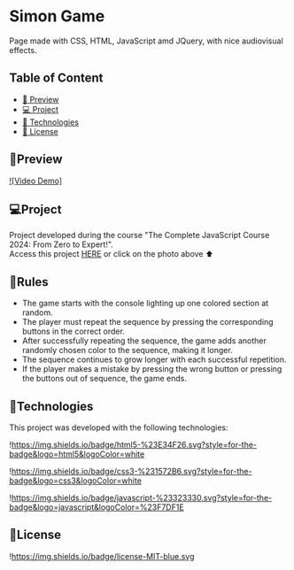 # Simon Game

Page made with CSS, HTML, JavaScript amd JQuery, with nice audiovisual effects.

## Table of Content

- [🔗 Preview](https://www.notion.so/Media-query-551caf0030d24b9a9e30a3ef6c1d750b?pvs=21)
- [💻 Project](https://www.notion.so/Media-query-551caf0030d24b9a9e30a3ef6c1d750b?pvs=21)
- [🚀 Technologies](https://www.notion.so/Media-query-551caf0030d24b9a9e30a3ef6c1d750b?pvs=21)
- [📝 License](https://www.notion.so/Media-query-551caf0030d24b9a9e30a3ef6c1d750b?pvs=21)

## 🔗Preview

[![Video Demo]](https://github.com/Thaina-Oliveira/Simon-Game/blob/main/Simon%20video.mp4)

## 💻Project

Project developed during the course "The Complete JavaScript Course 2024: From Zero to Expert!". <br />
Access this project <a href="https://thaina-oliveira.github.io/Travel/">HERE</a> or click on the photo above ⬆️

## 📃Rules

- The game starts with the console lighting up one colored section at random.
- The player must repeat the sequence by pressing the corresponding buttons in the correct order.
- After successfully repeating the sequence, the game adds another randomly chosen color to the sequence, making it longer.
- The sequence continues to grow longer with each successful repetition.
- If the player makes a mistake by pressing the wrong button or pressing the buttons out of sequence, the game ends.

## 🚀Technologies

This project was developed with the following technologies:

!https://img.shields.io/badge/html5-%23E34F26.svg?style=for-the-badge&logo=html5&logoColor=white

!https://img.shields.io/badge/css3-%231572B6.svg?style=for-the-badge&logo=css3&logoColor=white

!https://img.shields.io/badge/javascript-%23323330.svg?style=for-the-badge&logo=javascript&logoColor=%23F7DF1E

## 📝License

!https://img.shields.io/badge/license-MIT-blue.svg
